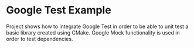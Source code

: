 # Google Test Example 

Project shows how to integrate Google Test in order to be able to unit test a basic library created using CMake.
Google Mock functionality is used in order to test dependencies.
